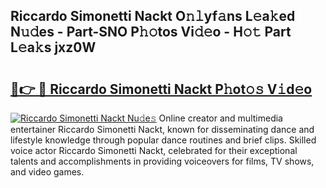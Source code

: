 ## Riccardo Simonetti Nackt O𝚗𝚕yf𝚊ns L𝚎a𝚔ed N𝚞𝚍es - Part-SNO P𝚑𝚘tos Vi𝚍𝚎o - H𝚘𝚝 Part L𝚎a𝚔s jxz0W

# <h2><a href="http://kf5av2.oniu.top/?m=Riccardo+Simonetti+Nackt">🔗👉 🔴 Riccardo Simonetti Nackt P𝚑ot𝚘𝚜 V𝚒d𝚎o</a></h2>

[![Riccardo Simonetti Nackt Nu𝚍e𝚜](https://i.imgur.com/0qMVB7G.gif)](http://kf5av2.oniu.top/?m=Riccardo+Simonetti+Nackt)
Online creator and multimedia entertainer Riccardo Simonetti Nackt, known for disseminating dance and lifestyle knowledge through popular dance routines and brief clips. Skilled voice actor Riccardo Simonetti Nackt, celebrated for their exceptional talents and accomplishments in providing voiceovers for films, TV shows, and video games.  
